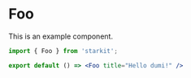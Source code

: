 # Foo

This is an example component.

```jsx
import { Foo } from 'starkit';

export default () => <Foo title="Hello dumi!" />
```
